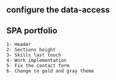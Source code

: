 ## configure the data-access

## SPA portfolio

    1- Header
    2- Sections height
    3- Skills last touch
    4- Work implementation
    5- Fix the contact form
    6- Change to gold and gray theme
